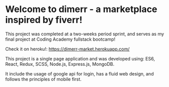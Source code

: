 # Welcome to dimerr - a marketplace inspired by fiverr!
This project was completed at a two-weeks period sprint, and serves as my final project at Coding Academy fullstack bootcamp!

Check it on heroku!: https://dimerr-market.herokuapp.com/ 

This project is a single page application and was developed using: ES6, React, Redux, SCSS, Node.js, Express.js, MongoDB.

It include the usage of google api for login, has a fluid web design, and follows the principles of mobile first.
